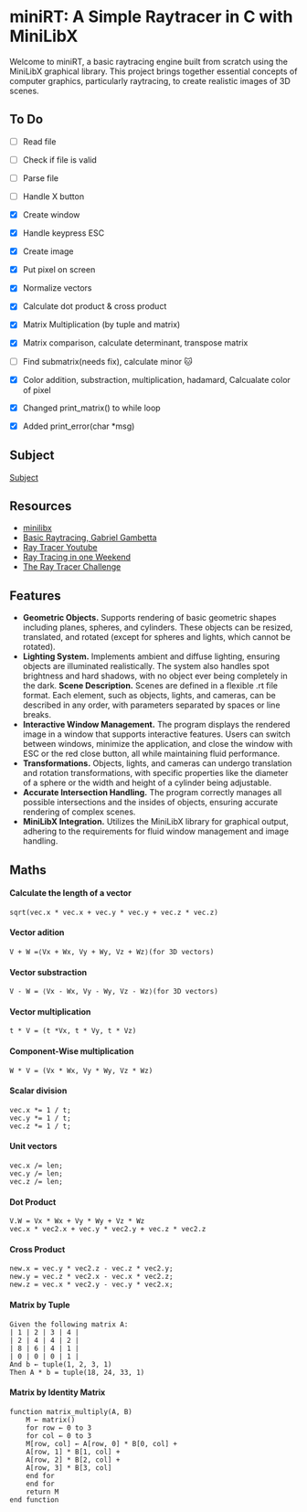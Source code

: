 # miniRT: A Simple Raytracer in C with MiniLibX
Welcome to miniRT, a basic raytracing engine built from scratch using the MiniLibX graphical library. This project brings together essential concepts of computer graphics, particularly raytracing, to create realistic images of 3D scenes.

## To Do
- [ ] Read file
- [ ] Check if file is valid
- [ ] Parse file

- [ ] Handle X button
- [x] Create window
- [x] Handle keypress ESC
- [x] Create image
- [x] Put pixel on screen

- [x] Normalize vectors
- [x] Calculate dot product & cross product
- [x] Matrix Multiplication (by tuple and matrix)
- [x] Matrix comparison, calculate determinant, transpose matrix
- [ ] Find submatrix(needs fix), calculate minor 🐱
- [x] Color addition, substraction, multiplication, hadamard, Calcualate color of pixel
      
- [x] Changed print_matrix() to while loop
- [x] Added print_error(char *msg)


## Subject
[Subject](https://cdn.intra.42.fr/pdf/pdf/137465/en.subject.pdf)

## Resources
- [minilibx](https://aurelienbrabant.fr/blog?q=minilibx)
- [Basic Raytracing, Gabriel Gambetta](https://www.gabrielgambetta.com/computer-graphics-from-scratch/02-basic-raytracing.html)
- [Ray Tracer Youtube](https://www.youtube.com/watch?v=RIgc5J_ZGu8&list=PLAqGIYgEAxrUO6ODA0pnLkM2UOijerFPv&index=1)
- [Ray Tracing in one Weekend](https://raytracing.github.io/)
- [The Ray Tracer Challenge](http://raytracerchallenge.com/)


## Features
- **Geometric Objects.** Supports rendering of basic geometric shapes including planes, spheres, and cylinders. These objects can be resized, translated, and rotated (except for spheres and lights, which cannot be rotated).
- **Lighting System.** Implements ambient and diffuse lighting, ensuring objects are illuminated realistically. The system also handles spot brightness and hard shadows, with no object ever being completely in the dark.
**Scene Description.** Scenes are defined in a flexible .rt file format. Each element, such as objects, lights, and cameras, can be described in any order, with parameters separated by spaces or line breaks.
- **Interactive Window Management.** The program displays the rendered image in a window that supports interactive features. Users can switch between windows, minimize the application, and close the window with ESC or the red close button, all while maintaining fluid performance.
- **Transformations.** Objects, lights, and cameras can undergo translation and rotation transformations, with specific properties like the diameter of a sphere or the width and height of a cylinder being adjustable.
- **Accurate Intersection Handling.** The program correctly manages all possible intersections and the insides of objects, ensuring accurate rendering of complex scenes.
- **MiniLibX Integration.** Utilizes the MiniLibX library for graphical output, adhering to the requirements for fluid window management and image handling.


## Maths 
#### Calculate the length of a vector
    sqrt(vec.x * vec.x + vec.y * vec.y + vec.z * vec.z)
#### Vector adition
    V + W =⟨Vx​ + Wx​, Vy​ + Wy​, Vz​ + Wz​⟩(for 3D vectors)
#### Vector substraction
    V - W = ⟨Vx​ - Wx​, Vy​ - Wy​, Vz​ - Wz​⟩(for 3D vectors)
#### Vector multiplication
    t * V = (t *Vx, t * Vy, t * Vz)
#### Component-Wise multiplication
    W * V = (Vx * Wx, Vy * Wy, Vz * Wz)
#### Scalar division
    vec.x *= 1 / t;
    vec.y *= 1 / t;
    vec.z *= 1 / t;
#### Unit vectors
    vec.x /= len;
    vec.y /= len;
    vec.z /= len;
#### Dot Product
    V.W = Vx * Wx + Vy * Wy + Vz * Wz
    vec.x * vec2.x + vec.y * vec2.y + vec.z * vec2.z
#### Cross Product
    new.x = vec.y * vec2.z - vec.z * vec2.y;
    new.y = vec.z * vec2.x - vec.x * vec2.z;
    new.z = vec.x * vec2.y - vec.y * vec2.x;

#### Matrix by Tuple
    Given the following matrix A:
    | 1 | 2 | 3 | 4 |
    | 2 | 4 | 4 | 2 |
    | 8 | 6 | 4 | 1 |
    | 0 | 0 | 0 | 1 |
    And b ← tuple(1, 2, 3, 1)
    Then A * b = tuple(18, 24, 33, 1)
#### Matrix by Identity Matrix
    function matrix_multiply(A, B)
        M ← matrix()
        for row ← 0 to 3
        for col ← 0 to 3
        M[row, col] ← A[row, 0] * B[0, col] +
        A[row, 1] * B[1, col] +
        A[row, 2] * B[2, col] +
        A[row, 3] * B[3, col]
        end for
        end for
        return M
    end function
        

